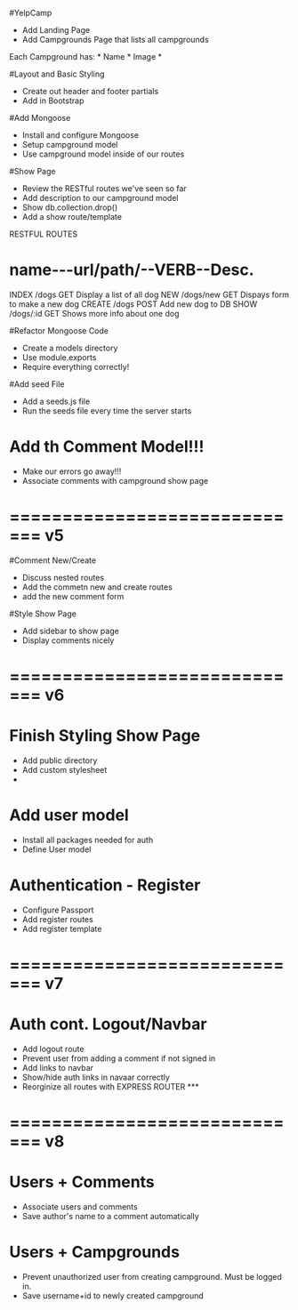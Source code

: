 
#YelpCamp

* Add Landing Page
* Add Campgrounds Page that lists all campgrounds


Each Campground has:
	* Name
	* Image
	* 

#Layout and Basic Styling
* Create out header and footer partials
* Add in Bootstrap

#Add Mongoose
* Install and configure Mongoose
* Setup campground model
*  Use campground model inside of our routes

#Show Page
* Review the RESTful routes we've seen so far
*  Add description to our campground model
*   Show db.collection.drop()
*   Add a show route/template

RESTFUL ROUTES

name---url/path/--VERB--Desc.
====================================================
INDEX /dogs      GET   Display a list of all dog
NEW   /dogs/new  GET   Dispays form to make a new dog
CREATE /dogs     POST  Add new dog to DB
SHOW  /dogs/:id  GET   Shows more info about one dog


#Refactor Mongoose Code
* Create a models directory
* Use module.exports
* Require everything correctly!


#Add seed File
* Add a seeds.js file
* Run the seeds file every time the server starts

# Add th Comment Model!!!
* Make our errors go away!!!
* Associate comments with campground show page


=============================
v5
=============================
#Comment New/Create
* Discuss nested routes
* Add the commetn new and create routes
* add the new comment form


#Style Show Page
* Add sidebar to show page
* Display comments nicely

=============================
v6
=============================
# Finish Styling Show Page
* Add public directory
* Add custom stylesheet
* 
# Add user model
* Install all packages needed for auth
*  Define User model


# Authentication - Register
* Configure Passport
* Add register routes
* Add register template

=============================
v7
=============================
# Auth cont. Logout/Navbar
* Add logout route
* Prevent user from adding a comment if not signed in
* Add links to navbar
* Show/hide auth links in navaar correctly
* Reorginize all routes with EXPRESS ROUTER ***


=============================
v8
=============================
# Users + Comments
* Associate users and comments
* Save author's name to a comment automatically

# Users + Campgrounds
* Prevent unauthorized user from creating campground. Must be logged in.
* Save username+id to newly created campground


